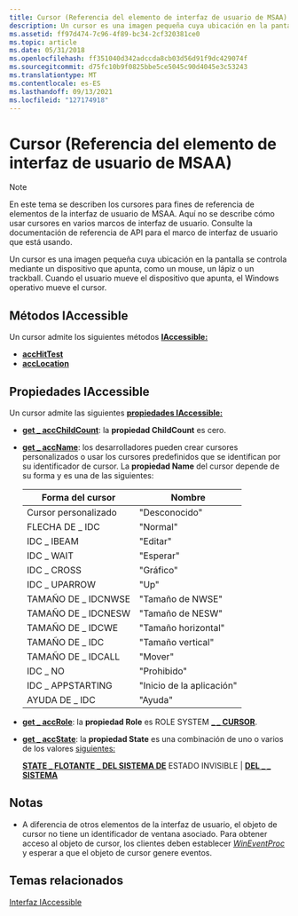 ```yaml
---
title: Cursor (Referencia del elemento de interfaz de usuario de MSAA)
description: Un cursor es una imagen pequeña cuya ubicación en la pantalla se controla mediante un dispositivo que apunta, como un mouse, un lápiz o un trackball. Cuando el usuario mueve el dispositivo que apunta, el Windows operativo mueve el cursor.
ms.assetid: ff97d474-7c96-4f89-bc34-2cf320381ce0
ms.topic: article
ms.date: 05/31/2018
ms.openlocfilehash: ff351040d342adccda8cb03d56d91f9dc429074f
ms.sourcegitcommit: d75fc10b9f0825bbe5ce5045c90d4045e3c53243
ms.translationtype: MT
ms.contentlocale: es-ES
ms.lasthandoff: 09/13/2021
ms.locfileid: "127174918"
---
```

# <a name="cursor-msaa-ui-element-reference"></a>Cursor (Referencia del elemento de interfaz de usuario de MSAA)

> [!Note]  
> En este tema se describen los cursores para fines de referencia de elementos de la interfaz de usuario de MSAA. Aquí no se describe cómo usar cursores en varios marcos de interfaz de usuario. Consulte la documentación de referencia de API para el marco de interfaz de usuario que está usando.

 

Un cursor es una imagen pequeña cuya ubicación en la pantalla se controla mediante un dispositivo que apunta, como un mouse, un lápiz o un trackball. Cuando el usuario mueve el dispositivo que apunta, el Windows operativo mueve el cursor.

## <a name="iaccessible-methods"></a>Métodos IAccessible

Un cursor admite los siguientes métodos [**IAccessible:**](/windows/desktop/api/oleacc/nn-oleacc-iaccessible)

-   [**accHitTest**](/windows/desktop/api/Oleacc/nf-oleacc-iaccessible-acchittest)
-   [**accLocation**](/windows/desktop/api/Oleacc/nf-oleacc-iaccessible-acclocation)

## <a name="iaccessible-properties"></a>Propiedades IAccessible

Un cursor admite las siguientes [**propiedades IAccessible:**](/windows/desktop/api/oleacc/nn-oleacc-iaccessible)

-   [**get \_ accChildCount**](/windows/desktop/api/Oleacc/nf-oleacc-iaccessible-get_accchildcount): la **propiedad ChildCount** es cero.
-   [**get \_ accName**](/windows/desktop/api/Oleacc/nf-oleacc-iaccessible-get_accname): los desarrolladores pueden crear cursores personalizados o usar los cursores predefinidos que se identifican por su identificador de cursor. La **propiedad Name** del cursor depende de su forma y es una de las siguientes: 

    | Forma del cursor     | Nombre              |
    |------------------|-------------------|
    | Cursor personalizado    | "Desconocido"         |
    | FLECHA DE \_ IDC       | "Normal"          |
    | IDC \_ IBEAM       | "Editar"            |
    | IDC \_ WAIT        | "Esperar"            |
    | IDC \_ CROSS       | "Gráfico"         |
    | IDC \_ UPARROW     | "Up"              |
    | TAMAÑO DE \_ IDCNWSE    | "Tamaño de NWSE"       |
    | TAMAÑO DE \_ IDCNESW    | "Tamaño de NESW"       |
    | TAMAÑO DE \_ IDCWE      | "Tamaño horizontal" |
    | TAMAÑO DE \_ IDC      | "Tamaño vertical"   |
    | TAMAÑO DE \_ IDCALL     | "Mover"            |
    | IDC \_ NO          | "Prohibido"       |
    | IDC \_ APPSTARTING | "Inicio de la aplicación"       |
    | AYUDA DE \_ IDC        | "Ayuda"            |

    

     

-   [**get \_ accRole**](/windows/desktop/api/Oleacc/nf-oleacc-iaccessible-get_accrole): la **propiedad Role** es ROLE SYSTEM [**\_ \_ CURSOR**](object-roles.md).
-   [**get \_ accState**](/windows/desktop/api/Oleacc/nf-oleacc-iaccessible-get_accstate): la **propiedad State** es una combinación de uno o varios de los valores [siguientes:](object-state-constants.md)

    [**STATE \_ FLOTANTE \_ DEL SISTEMA DE**](object-state-constants.md) ESTADO INVISIBLE \| [ **DEL \_ \_ SISTEMA**](object-state-constants.md)

## <a name="notes"></a>Notas

-   A diferencia de otros elementos de la interfaz de usuario, el objeto de cursor no tiene un identificador de ventana asociado. Para obtener acceso al objeto de cursor, los clientes deben establecer [*WinEventProc*](/windows/desktop/api/Winuser/nc-winuser-wineventproc) y esperar a que el objeto de cursor genere eventos.

## <a name="related-topics"></a>Temas relacionados

<dl> <dt>

[Interfaz IAccessible](/windows/desktop/api/oleacc/nn-oleacc-iaccessible)
</dt> </dl>

 

 





